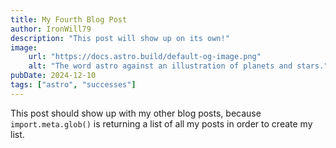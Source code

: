 ```yaml
---
title: My Fourth Blog Post
author: IronWill79
description: "This post will show up on its own!"
image:
    url: "https://docs.astro.build/default-og-image.png"
    alt: "The word astro against an illustration of planets and stars."
pubDate: 2024-12-10
tags: ["astro", "successes"]
---
```

This post should show up with my other blog posts, because `import.meta.glob()` is returning a list of all my posts in order to create my list.
